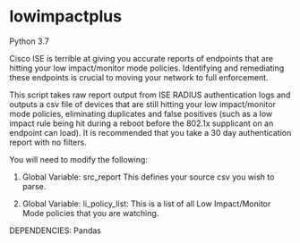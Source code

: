 # lowimpactplus
Python 3.7

Cisco ISE is terrible at giving you accurate reports of endpoints that are hitting your low impact/monitor mode policies.  Identifying and remediating these endpoints is crucial to moving your network to full enforcement.  

This script takes raw report output from ISE RADIUS authentication logs and outputs a csv file of devices that are still hitting your low impact/monitor mode policies, eliminating duplicates and false positives (such as a low impact rule being hit during a reboot before the 802.1x supplicant on an endpoint can load).  It is recommended that you take a 30 day authentication report with no filters.

You will need to modify the following:
1. Global Variable: src_report
  This defines your source csv you wish to parse.
  
2. Global Variable: li_policy_list: 
  This is a list of all Low Impact/Monitor Mode policies that you are watching. 

DEPENDENCIES:
  Pandas
   
